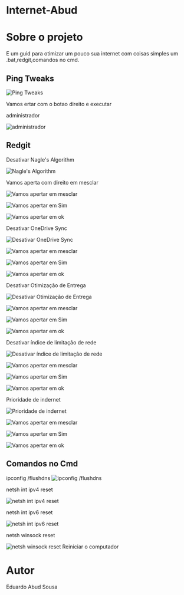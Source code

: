 # Internet-Abud

# Sobre o projeto
E um guid para otimizar um pouco sua internet com coisas simples um .bat,redgit,comandos no cmd.

## Ping Tweaks
![Ping Tweaks](https://github.com/esabud/Internet-Abud/blob/tesetg/assets/src/ping.png)

Vamos  ertar com o botao direito e executar

 administrador


![administrador](https://github.com/esabud/Internet-Abud/blob/tesetg/assets/src/vamos%20executar%20coo%20admnitrados.png)

## Redgit
 Desativar Nagle's Algorithm

![Nagle's Algorithm](https://github.com/esabud/Internet-Abud/blob/tesetg/assets/src/Desativar%20Nagle's%20Algorithm.png)

 Vamos aperta com direito em mesclar

![Vamos apertar em mesclar](https://github.com/esabud/Internet-Abud/blob/tesetg/assets/src/Vamaos%20aperta%20em%20mesclar.png)

![Vamos apertar em Sim](https://github.com/esabud/Internet-Abud/blob/tesetg/assets/src/Sim.png)

![Vamos apertar em ok](https://github.com/esabud/Internet-Abud/blob/tesetg/assets/src/e%20ok%20vamos%20fazer%20em%20todos.png)

Desativar OneDrive Sync

![Desativar OneDrive Sync](https://github.com/esabud/Internet-Abud/blob/tesetg/assets/src/Desativar%20OneDrive%20Sync.png)

![Vamos apertar em mesclar](https://github.com/esabud/Internet-Abud/blob/tesetg/assets/src/Vamaos%20aperta%20em%20mesclar.png)

![Vamos apertar em Sim](https://github.com/esabud/Internet-Abud/blob/tesetg/assets/src/Sim.png)

![Vamos apertar em ok](https://github.com/esabud/Internet-Abud/blob/tesetg/assets/src/e%20ok%20vamos%20fazer%20em%20todos.png)

Desativar Otimização de Entrega

![Desativar Otimização de Entrega](https://github.com/esabud/Internet-Abud/blob/tesetg/assets/src/Desativar%20Otimiza%C3%A7%C3%A3o%20de%20Entrega.png)

![Vamos apertar em mesclar](https://github.com/esabud/Internet-Abud/blob/tesetg/assets/src/Vamaos%20aperta%20em%20mesclar.png)

![Vamos apertar em Sim](https://github.com/esabud/Internet-Abud/blob/tesetg/assets/src/Sim.png)

![Vamos apertar em ok](https://github.com/esabud/Internet-Abud/blob/tesetg/assets/src/e%20ok%20vamos%20fazer%20em%20todos.png)

Desativar índice de limitação de rede

![Desativar índice de limitação de rede](https://github.com/esabud/Internet-Abud/blob/tesetg/assets/src/Desativar%20%C3%ADndice%20de%20limita%C3%A7%C3%A3o%20de%20rede.png)

![Vamos apertar em mesclar](https://github.com/esabud/Internet-Abud/blob/tesetg/assets/src/Vamaos%20aperta%20em%20mesclar.png)

![Vamos apertar em Sim](https://github.com/esabud/Internet-Abud/blob/tesetg/assets/src/Sim.png)

![Vamos apertar em ok](https://github.com/esabud/Internet-Abud/blob/tesetg/assets/src/e%20ok%20vamos%20fazer%20em%20todos.png)

Prioridade de indernet

![Prioridade de indernet](https://github.com/esabud/Internet-Abud/blob/tesetg/assets/src/Prioridade%20de%20indernet.png)

![Vamos apertar em mesclar](https://github.com/esabud/Internet-Abud/blob/tesetg/assets/src/Vamaos%20aperta%20em%20mesclar.png)

![Vamos apertar em Sim](https://github.com/esabud/Internet-Abud/blob/tesetg/assets/src/Sim.png)

![Vamos apertar em ok](https://github.com/esabud/Internet-Abud/blob/tesetg/assets/src/e%20ok%20vamos%20fazer%20em%20todos.png)

## Comandos no Cmd

ipconfig /flushdns
![ipconfig /flushdns](https://github.com/esabud/Internet-Abud/blob/tesetg/assets/src/ipconfigflushdns.png)

netsh int ipv4 reset

![netsh int ipv4 reset](https://github.com/esabud/Internet-Abud/blob/tesetg/assets/src/netshintipv4reset.png)

netsh int ipv6 reset

![netsh int ipv6 reset](https://github.com/esabud/Internet-Abud/blob/tesetg/assets/src/netshintipv6reset.png)

netsh winsock reset

![netsh winsock reset](https://github.com/esabud/Internet-Abud/blob/tesetg/assets/src/netshwinsockreset.png)
Reiniciar o computador 
# Autor

Eduardo Abud Sousa
